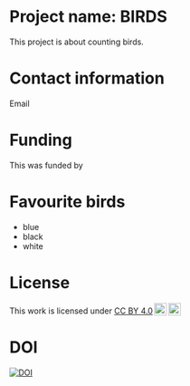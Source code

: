 # Project name: BIRDS
This project is about counting birds. 
# Contact information
Email
# Funding
This was funded by
# Favourite birds
* blue
* black
* white

# License
<p xmlns:cc="http://creativecommons.org/ns#" >This work is licensed under <a href="https://creativecommons.org/licenses/by/4.0/?ref=chooser-v1" target="_blank" rel="license noopener noreferrer" style="display:inline-block;">CC BY 4.0<img style="height:22px!important;margin-left:3px;vertical-align:text-bottom;" src="https://mirrors.creativecommons.org/presskit/icons/cc.svg?ref=chooser-v1" alt=""><img style="height:22px!important;margin-left:3px;vertical-align:text-bottom;" src="https://mirrors.creativecommons.org/presskit/icons/by.svg?ref=chooser-v1" alt=""></a></p>

# DOI
<a href="https://handle.stage.datacite.org/10.5072/zenodo.243704"><img src="https://sandbox.zenodo.org/badge/982762468.svg" alt="DOI"></a>

